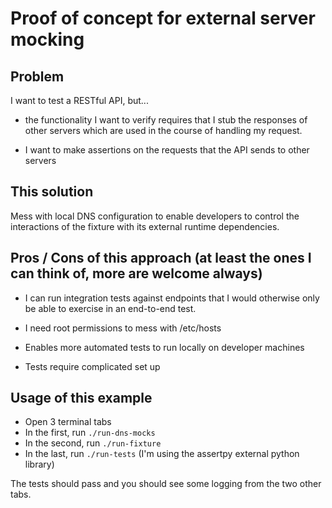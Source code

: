 # Proof of concept for external server mocking

## Problem

I want to test a RESTful API, but...

- the functionality I want to verify requires that I stub the responses of other servers which are used in the course
of handling my request.

- I want to make assertions on the requests that the API sends to other servers

## This solution

Mess with local DNS configuration to enable developers to control the interactions of the fixture with its external
runtime dependencies.

## Pros / Cons of this approach (at least the ones I can think of, more are welcome always)

+ I can run integration tests against endpoints that I would otherwise only be able to exercise
in an end-to-end test.
- I need root permissions to mess with /etc/hosts
+ Enables more automated tests to run locally on developer machines
- Tests require complicated set up

## Usage of this example

- Open 3 terminal tabs
- In the first, run `./run-dns-mocks`
- In the second, run `./run-fixture`
- In the last, run `./run-tests` (I'm using the assertpy external python library)

The tests should pass and you should see some logging from the two other tabs.